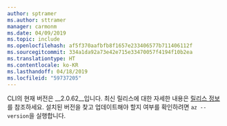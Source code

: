 ```yaml
---
author: sptramer
ms.author: sttramer
manager: carmonm
ms.date: 04/09/2019
ms.topic: include
ms.openlocfilehash: af5f370aafbfb8f1657e233406577b711406112f
ms.sourcegitcommit: 334a1da92a73e42e715e33470057f4194f10b2ea
ms.translationtype: HT
ms.contentlocale: ko-KR
ms.lasthandoff: 04/18/2019
ms.locfileid: "59737205"
---
```

CLI의 현재 버전은 __2.0.62__입니다. 최신 릴리스에 대한 자세한 내용은 [릴리스 정보](../release-notes-azure-cli.md)를 참조하세요. 설치된 버전을 찾고 업데이트해야 할지 여부를 확인하려면 `az --version`을 실행합니다.
